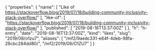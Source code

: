 {
  "properties": {
    "name": [
      "Like of https://stackoverflow.blog/2019/07/18/building-community-inclusivity-stack-overflow/"
    ],
    "like-of": [
      "https://stackoverflow.blog/2019/07/18/building-community-inclusivity-stack-overflow/"
    ],
    "published": [
      "2019-08-16T13:37:00Z"
    ]
  },
  "h": "h-entry",
  "date": "2019-08-16T13:37:00Z",
  "kind": "likes",
  "slug": "2019/08/o1zu7",
  "aliases": [
    "/mf2/9aedc331-e64f-4deb-98fa-26cbc284dd80/",
    "/mf2/2019/08/O1ZU7"
  ]
}

